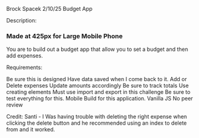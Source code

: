 Brock Spacek
2/10/25
Budget App

Description: 

### Made at 425px for Large Mobile Phone

You are to build out a budget app that allow you to set a budget and then add expenses.


Requirements:

Be sure this is designed
Have data saved when I come back to it.
Add or Delete expenses
Update amounts accordingly
Be sure to track totals
Use creating elements
Must use import and export in this challenge
Be sure to test everything for this.
Mobile Build for this application.
Vanilla JS
No peer review

Credit: Santi - I Was having trouble with deleting the right expense when clicking the delete button and he recommended using an index to delete from and it worked.


